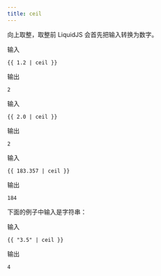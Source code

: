 ```yaml
---
title: ceil
---
```


向上取整，取整前 LiquidJS 会首先把输入转换为数字。

输入
```liquid
{{ 1.2 | ceil }}
```

输出
```text
2
```

输入
```liquid
{{ 2.0 | ceil }}
```

输出
```text
2
```

输入
```liquid
{{ 183.357 | ceil }}
```

输出
```text
184
```

下面的例子中输入是字符串：

输入
```liquid
{{ "3.5" | ceil }}
```

输出
```text
4
```
